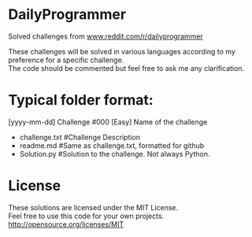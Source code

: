 # DailyProgrammer
Solved challenges from www.reddit.com/r/dailyprogrammer

These challenges will be solved in various languages according to my preference for a specific challenge.  
The code should be commented but feel free to ask me any clarification.

# Typical folder format:
[yyyy-mm-dd] Challenge #000 [Easy] Name of the challenge  
* challenge.txt    #Challenge Description
* readme.md        #Same as challenge.txt, formatted for github
* Solution.py      #Solution to the challenge. Not always Python.


# License
These solutions are licensed under the MIT License.  
Feel free to use this code for your own projects.  
http://opensource.org/licenses/MIT
